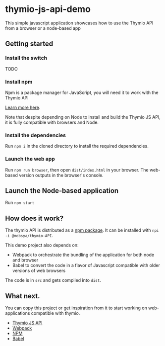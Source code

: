 # thymio-js-api-demo

This simple javascript application showcases how to use the Thymio API from a browser or a node-based app


## Getting started

### Install the switch

TODO

### Install npm

Npm is a package manager for JavaScript, you will need it to work with the Thymio API

[Learn more here](https://docs.npmjs.com/getting-started/installing-node#install-npm--manage-npm-versions).

Note that despite depending on Node to install and build the Thymio JS API, it is fully compatible with browsers
and Node.

### Install the dependencies

Run `npm i` in the cloned directory to install the required dependencies.

### Launch the web app

Run `npm run browser`, then open `dist/index.html` in your browser.
The web-based version outputs in the browser's console.

## Launch the Node-based application

Run `npm start`


## How does it work?

The thymio API is distributed as a [npm package](https://www.npmjs.com/package/@mobsya/thymio-api).
It can be installed with `npi -i @mobsya/thymio-API`.

This demo project also depends on:
* Webpack to orchestrate the bundling of the application for both node and browser
* Babel to convert the code in a flavor of Javascript compatible with older versions of web browsers

The code is in `src` and gets compiled into `dist`.

## What next.

You can copy this project or get inspiration from it to start working on web-applications compatible with thymio.

* [Thymio JS API](https://readthedocs.org/projects/aseba/)
* [Webpack](https://webpack.js.org/)
* [NPM](https://docs.npmjs.com/)
* [Babel](https://babeljs.io/)
